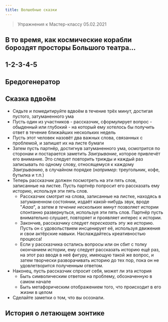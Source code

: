 ```yaml
---
title: Волшебные сказки
---
```


> Упражнения к Мастер-классу 05.02.2021

## В то время, как космические корабли бороздят просторы Большого театра...

## 1-2-3-4-5

## Бредогенератор

## Сказка вдвоём

- Сядьте и помедитируйте вдвоём в течение трёх минут,
  достигая пустого, затуманенного ума
- Пусть один из участников - рассказчик,
  сформулирует вопрос - обыденный или глубокий -
  на который ему хотелось бы получить ответ в течение
  ближайших нескольких недель
- Пусть этот человек назовёт два важных слова,
  связанных с проблемой,
  и запишет их на листе бумаги
- Затем пусть партнёр,
  достигнув затуманенного ума,
  осмотрится по сторонам и постарается заметить
  *Заигрывание*, которое привлечёт его внимание.
  Это следует повторить трижды и каждый раз
  записывать по одному слову,
  относящемуся к каждому *Заигрыванию*,
  в случайном порядке
  (*например*: треугольник, кофе, бутылка и т.п.)
- Теперь рассказчик должен посмотреть
  на эти пять слов,
  записанные на листке.
  Пусть партнёр попросит его рассказать ему историю,
  используя эти пять слов.
  + Рассказчик смотрит на слова,
    записанные на листке,
    находясь в затуманенном состоянии,
    издаёт какой-нибудь звук, вроде
    "*Аааа*",
    а затем *в течение нескольких минут*
    позволяет истории спонтанно развернуться,
    используя эти пять слов.
    Партнёр пусть внимательно слушает,
    повторяет и проявляет интерес к истории.
  + Закончив,
    рассказчику следует *пересказать*
    эту же историю.
    Пусть он с удовольствием
    инсценирует её,
    используя движения и свои актёрские навыки.
    Наслаждайтесь креативностью процесса!
  + Если у рассказчика остались вопросы
    или он сбит с толку окончанием истории,
    ему следует рассказать историю ещё раз,
    на этот раз вводя в неё фигуру,
    имеющую такой же вопрос,
    и затем творчески разворачивать историю
    до тех пор,
    пока он не удовлетворится полученным ответом.
- Наконец, пусть рассказчик спросит себя,
  может ли эта история
  + Быть символическим ответом на проблему,
    обозначенную в самом начале
  + Быть метафорическим отображением того,
    что происходит в его жизни в целом
- Сделайте заметки о том,
  что вы осознали.


## История о летающем зонтике

